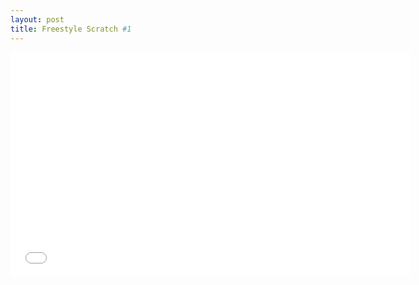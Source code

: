 ```yaml
---
layout: post
title: Freestyle Scratch #1
---
```


<iframe width="640" height="360" src="//www.youtube.com/embed/Gs0ULGGmNZc" frameborder="0" allowfullscreen></iframe>